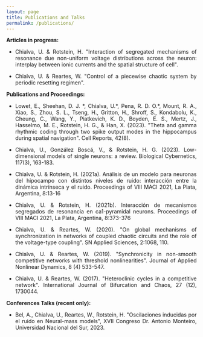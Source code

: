 ```yaml
---
layout: page
title: Publications and Talks
permalink: /publications/
---
```

<strong>Articles in progress:</strong>

<ul>

<li><p style="text-align:justify;">Chialva, U. & Rotstein, H. "Interaction of segregated mechanisms of resonance due non-uniform voltage distributions across the neuron: interplay between ionic currents and the spatial structure of cell".</p></li>

<li><p style="text-align:justify;">Chialva, U. & Reartes, W. "Control of a piecewise chaotic system by periodic resetting regimen".</p></li>
</ul>

<strong>Publications and Proceedings:</strong>

<ul>
<li><p style="text-align:justify;">Lowet, E., Sheehan, D. J. *, Chialva, U.*, Pena, R. D. O.*, Mount, R. A., Xiao, S., Zhou, S. L., Tseng, H., Gritton, H., Shroff, S., Kondabolu, K., Cheung, C., Wang, Y., Piatkevich, K. D., Boyden, E. S., Mertz, J., Hasselmo, M. E., Rotstein, H. G., & Han, X. (2023). "Theta and gamma rhythmic coding through two spike output modes in the hippocampus during spatial navigation". Cell Reports, 42(8).</p></li>

<li><p style="text-align:justify;">Chialva, U., González Boscá, V., & Rotstein, H. G. (2023). Low-dimensional models of single neurons: a review. Biological Cybernetics, 117(3), 163-183.</p></li>

<li><p style = "text-align:justify;">Chialva, U. & Rotstein, H. (2021a). Análisis de un modelo para neuronas del hipocampo
con distintos niveles de ruido: interacción entre la dinámica intrínseca y el ruido. Proceedings of VIII MACI 2021, La Plata, Argentina, 8:13-16</p></li>

<li><p style = "text-align:justify;">Chialva, U. & Rotstein, H. (2021b). Interacción de mecanismos segregados de resonancia
en ca1-pyramidal neurons. Proceedings of VIII MACI 2021, La Plata, Argentina, 8:373-376</p></li>

<li><p style="text-align:justify;">Chialva, U. & Reartes, W. (2020). "On global mechanisms of synchronization in networks of coupled chaotic circuits and the role of the voltage-type coupling". SN Applied Sciences, 2:1068, 110.</p></li>

<li><p style="text-align:justify;">Chialva, U. & Reartes, W. (2019). "Synchronicity in non-smooth competitive networks with threshold nonlinearities". Journal of Applied Nonlinear Dynamics, 8 (4) 533-547.</p></li>

<li><p style="text-align:justify;">Chialva, U. & Reartes, W. (2017). "Heteroclinic cycles in a competitive network". International Journal of Bifurcation and Chaos, 27 (12), 1730044.</p></li>
</ul>


<strong>Conferences Talks (recent only):</strong>
<ul>
<li><p style="text-align:justify;"> Bel, A., Chialva, U., Reartes, W., Rotstein, H. "Oscilaciones inducidas por el ruido en
Neural-mass models", XVII Congreso Dr. Antonio Monteiro, Universidad Nacional del Sur,
2023.</p></li>
</ul>

